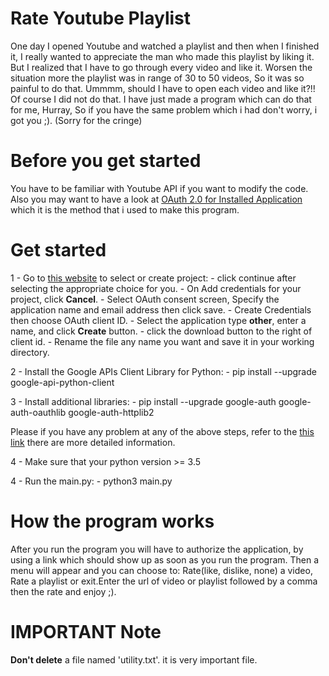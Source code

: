 # Rate Youtube Playlist
One day I opened Youtube and watched a playlist and then when I finished it, I really wanted to appreciate the man who made this playlist by liking it.
But I realized that I have to go through every video and like it. Worsen the situation more the playlist was in range of 30 to 50 videos, So it was so painful to do that.
Ummmm, should I have to open each video and like it?!!
Of course I did not do that. I have just made a program which can do that for me, Hurray, So if you have the same problem which i had don't worry, i got you ;). (Sorry for the cringe)

# Before you get started
You have to be familiar with Youtube API if you want to modify the code. Also you may want to have a look at [OAuth 2.0 for Installed Application](https://developers.google.com/api-client-library/python/auth/installed-app)
which it is the method that i used to make this program.

# Get started
1 - Go to [this website](https://console.developers.google.com/flows/enableapi?apiid=youtube) to select or create project:
     - click continue after selecting the appropriate choice for you.
     - On Add credentials for your project, click **Cancel**.
     - Select OAuth consent screen, Specify the application name and email address then click save.
     - Create Credentials then choose OAuth client ID.
     - Select the application type **other**, enter a name, and click **Create** button.
     - click the download button to the right of client id.
     - Rename the file any name you want and save it in your working directory.

2 - Install the Google APIs Client Library for Python:
     - pip install --upgrade google-api-python-client

3 - Install additional libraries:
     - pip install --upgrade google-auth google-auth-oauthlib google-auth-httplib2

Please if you have any problem at any of the above steps, refer to the [this link](https://developers.google.com/youtube/v3/quickstart/python) there are more detailed information.

4 - Make sure that your python version >= 3.5

4 - Run the main.py:
     - python3 main.py

# How the program works
After you run the program you will have to authorize the application, by using a link which should show up as soon as you run the program.
Then a menu will appear and you can choose to: Rate(like, dislike, none) a video, Rate a playlist or exit.Enter the url of video or playlist followed by a comma then the rate and enjoy ;). 


# IMPORTANT Note
**Don't delete** a file named 'utility.txt'. it is very important file.
